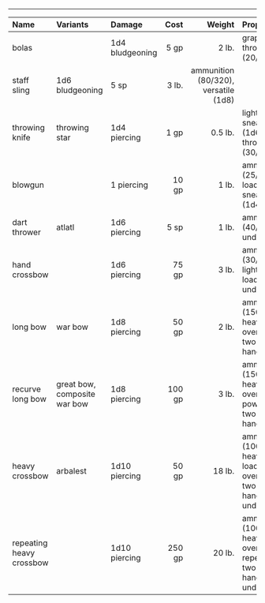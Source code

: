 ___
| Name | Variants | Damage | Cost | Weight | Properties |
|:-|:-|:-|-:|-:|:-|
| bolas | | 1d4 bludgeoning | 5 gp | 2 lb. | grappling, thrown (20/60) |
| staff sling | 1d6 bludgeoning | 5 sp | 3 lb. | ammunition (80/320), versatile (1d8) |
| throwing knife | throwing star | 1d4 piercing | 1 gp | 0.5 lb. | light, sneaky (1d6), thrown (30/90) |
| blowgun | | 1 piercing | 10 gp | 1 lb. | ammunition (25/100), loading, sneaky (1d4) |
| dart thrower | atlatl | 1d6 piercing | 5 sp | 1 lb. | ammunition (40/120), underwater |
| hand crossbow | | 1d6 piercing | 75 gp | 3 lb. | ammunition (30/120), light, loading, underwater |
| long bow | war bow | 1d8 piercing | 50 gp | 2 lb. | ammunition (150/600), heavy, oversized, two-handed |
| recurve long bow | great bow, composite war bow | 1d8 piercing | 100 gp | 3 lb. | ammunition (150/600), heavy, oversized, powerdraw, two-handed |
| heavy crossbow | arbalest | 1d10 piercing | 50 gp | 18 lb. | ammunition (100/400), heavy, loading, oversized, two-handed, underwater |
| repeating heavy crossbow | | 1d10 piercing | 250 gp | 20 lb. | ammunition (100/400), heavy, oversized, repeating, two-handed, underwater |

